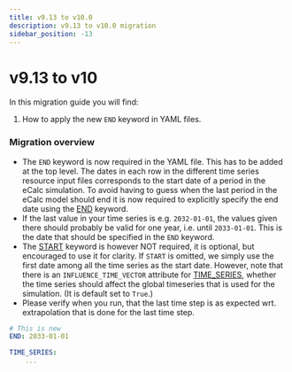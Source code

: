 ```yaml
---
title: v9.13 to v10.0
description: v9.13 to v10.0 migration
sidebar_position: -13
---
```


# v9.13 to v10

In this migration guide you will find:

1. How to apply the new `END` keyword in YAML files.

### Migration overview

- The `END` keyword is now required in the YAML file. This has to be added at the top level. The dates in each row in the different time series resource input
  files corresponds to the start date of a period in the eCalc simulation. To avoid having to guess when the last period
  in the eCalc model should end it is now required to explicitly specify the end date using the [END](../references/END) keyword.
- If the last value in your time series is e.g. `2032-01-01`, the values given there should probably be valid for one year, i.e. until `2033-01-01`. This is the date that should be specified in the `END` keyword.
- The [START](../references/START) keyword is however NOT required, it is optional, but encouraged to use it for clarity. If `START` is omitted, we simply use the
first date among all the time series as the start date. However, note that there is an `INFLUENCE_TIME_VECTOR` attribute for [TIME_SERIES](../references/TIME_SERIES#attributes-dependent-on-time-series-type), whether the time series should affect the global
timeseries that is used for the simulation. (It is default set to `True`.)
- Please verify when you run, that the last time step is as expected wrt. extrapolation that is done for the last time step.

```yaml
# This is new
END: 2033-01-01

TIME_SERIES:   
    ...
```
